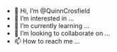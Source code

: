 - 👋 Hi, I’m @QuinnCrosfield
- 👀 I’m interested in ...
- 🌱 I’m currently learning ...
- 💞️ I’m looking to collaborate on ...
- 📫 How to reach me ...

<!---
QuinnCrosfield/QuinnCrosfield is a ✨ special ✨ repository because its `README.md` (this file) appears on your GitHub profile.
You can click the Preview link to take a look at your changes.
--->
